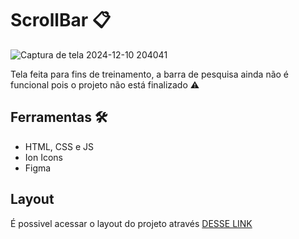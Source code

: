 # ScrollBar 📋

![Captura de tela 2024-12-10 204041](https://github.com/user-attachments/assets/9a242524-5ca7-495b-a987-6d4e66638206)

Tela feita para fins de treinamento, a barra de pesquisa ainda não é funcional pois o projeto não está finalizado ⚠️

## Ferramentas 🛠️
+ HTML, CSS e JS
+ Ion Icons
+ Figma
  
## Layout

É possivel acessar o layout do projeto através <a href="https://www.figma.com/design/fLpiKZaNemQ48URv4JUq7e/P%C3%A1gina-de-Contatos-%E2%80%A2-Desafio-16-(Community)?node-id=0-1&node-type=canvas&t=46U9sosCr19BEXup-0">DESSE LINK </a>
